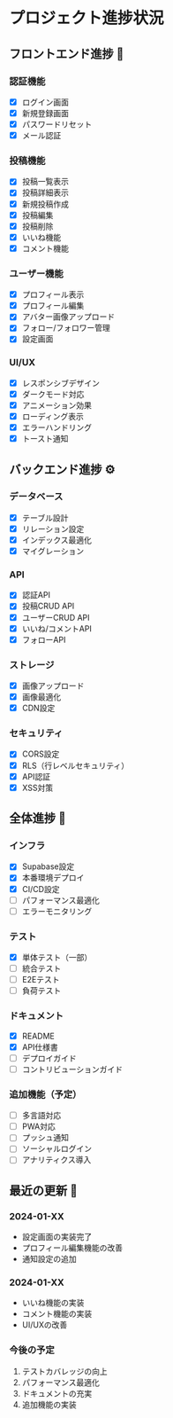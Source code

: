# プロジェクト進捗状況

## フロントエンド進捗 🎨

### 認証機能
- [x] ログイン画面
- [x] 新規登録画面
- [x] パスワードリセット
- [x] メール認証

### 投稿機能
- [x] 投稿一覧表示
- [x] 投稿詳細表示
- [x] 新規投稿作成
- [x] 投稿編集
- [x] 投稿削除
- [x] いいね機能
- [x] コメント機能

### ユーザー機能
- [x] プロフィール表示
- [x] プロフィール編集
- [x] アバター画像アップロード
- [x] フォロー/フォロワー管理
- [x] 設定画面

### UI/UX
- [x] レスポンシブデザイン
- [x] ダークモード対応
- [x] アニメーション効果
- [x] ローディング表示
- [x] エラーハンドリング
- [x] トースト通知

## バックエンド進捗 ⚙️

### データベース
- [x] テーブル設計
- [x] リレーション設定
- [x] インデックス最適化
- [x] マイグレーション

### API
- [x] 認証API
- [x] 投稿CRUD API
- [x] ユーザーCRUD API
- [x] いいね/コメントAPI
- [x] フォローAPI

### ストレージ
- [x] 画像アップロード
- [x] 画像最適化
- [x] CDN設定

### セキュリティ
- [x] CORS設定
- [x] RLS（行レベルセキュリティ）
- [x] API認証
- [x] XSS対策

## 全体進捗 🚀

### インフラ
- [x] Supabase設定
- [x] 本番環境デプロイ
- [x] CI/CD設定
- [ ] パフォーマンス最適化
- [ ] エラーモニタリング

### テスト
- [x] 単体テスト（一部）
- [ ] 統合テスト
- [ ] E2Eテスト
- [ ] 負荷テスト

### ドキュメント
- [x] README
- [x] API仕様書
- [ ] デプロイガイド
- [ ] コントリビューションガイド

### 追加機能（予定）
- [ ] 多言語対応
- [ ] PWA対応
- [ ] プッシュ通知
- [ ] ソーシャルログイン
- [ ] アナリティクス導入

## 最近の更新 📅

### 2024-01-XX
- 設定画面の実装完了
- プロフィール編集機能の改善
- 通知設定の追加

### 2024-01-XX
- いいね機能の実装
- コメント機能の実装
- UI/UXの改善

### 今後の予定
1. テストカバレッジの向上
2. パフォーマンス最適化
3. ドキュメントの充実
4. 追加機能の実装 